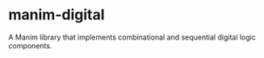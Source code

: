 # manim-digital
A Manim library that implements combinational and sequential digital logic components.

